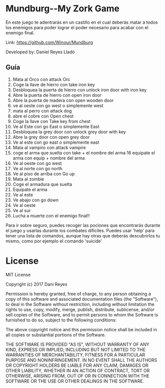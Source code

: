 # Mundburg--My Zork Game

En este juego te adentrarás en un castillo en el cual deberás matar a todos los enemigos para poder lograr el poder necesario para acabar con el enemigo final. 

Link: https://github.com/Winour/Mundburg

Developed by: Daniel Reyes Lladó

## Guía

1. Mata al Orco con attack Orc
2. Coge la llave de hierro con take iron key
3. Desbloquea la puerta de hierro con unlock iron door with iron key
4. Abre la puerta de hierro con open iron door
5. Abre la puerta de madera con open wooden door
6. ve al oeste con go west o simplemente west
7. mata al perro con attack dog
8. abre el cobre con Open chest
9. Coge la llave con Take key from chest
10. Ve al Este con go East o simplemente East
11. Desbloquea la grey door con unlock grey door with key
12. Abre la grey door con open grey door
13. Ve al este con go east o simplemente east
14. Mata al vampiro con attack vampire
15. coge el arma que suelta con take + el nombre del arma
16 equipate el arma con equip + nombre del arma
17. Ve al oeste con go west
18. Ve al norte con go north
19. Ve al piso de arriba con Go up
20. Mata al zombie
21. Coge el armadura que suelta
22. Equipate el arma
23. Ve al este
24. Ve abajo con go down
25. Ve al oeste
26. Ve al sur
27. Lucha a muerte con el enemigo final!!

Para ir sobre seguro, puedes recoger las pociones que encontrarás durante el juego y usarlas durante los combates difíciles.
Puedes usar 'help' para tener una lista de comandos, aunque hay otras que deberás descubrirlos tu mismo, como por ejemplo el comando 'suicide'

# License

MIT License

Copyright (c) 2017 Dani Reyes

Permission is hereby granted, free of charge, to any person obtaining a copy
of this software and associated documentation files (the "Software"), to deal
in the Software without restriction, including without limitation the rights
to use, copy, modify, merge, publish, distribute, sublicense, and/or sell
copies of the Software, and to permit persons to whom the Software is
furnished to do so, subject to the following conditions:

The above copyright notice and this permission notice shall be included in all
copies or substantial portions of the Software.

THE SOFTWARE IS PROVIDED "AS IS", WITHOUT WARRANTY OF ANY KIND, EXPRESS OR
IMPLIED, INCLUDING BUT NOT LIMITED TO THE WARRANTIES OF MERCHANTABILITY,
FITNESS FOR A PARTICULAR PURPOSE AND NONINFRINGEMENT. IN NO EVENT SHALL THE
AUTHORS OR COPYRIGHT HOLDERS BE LIABLE FOR ANY CLAIM, DAMAGES OR OTHER
LIABILITY, WHETHER IN AN ACTION OF CONTRACT, TORT OR OTHERWISE, ARISING FROM,
OUT OF OR IN CONNECTION WITH THE SOFTWARE OR THE USE OR OTHER DEALINGS IN THE
SOFTWARE.
